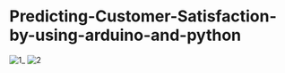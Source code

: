 # Predicting-Customer-Satisfaction-by-using-arduino-and-python
![1_](https://user-images.githubusercontent.com/74384259/215562611-5fa12d7a-c965-4861-8380-08e954ba7b6c.jpeg)
![2](https://user-images.githubusercontent.com/74384259/215562618-f3d89a87-5258-47dc-b4fd-61597b0d05d4.jpeg)
